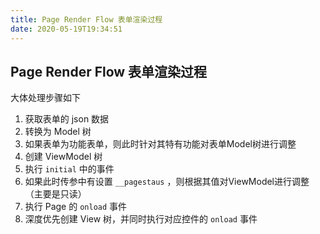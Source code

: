 ```yaml
---
title: Page Render Flow 表单渲染过程
date: 2020-05-19T19:34:51
---
```


## Page Render Flow 表单渲染过程

大体处理步骤如下

1. 获取表单的 json 数据
2. 转换为 Model 树
3. 如果表单为功能表单，则此时针对其特有功能对表单Model树进行调整
4. 创建 ViewModel 树
5. 执行 `initial` 中的事件
6. 如果此时传参中有设置 `__pagestaus` ，则根据其值对ViewModel进行调整（主要是只读）
7. 执行 Page 的 `onload` 事件
8. 深度优先创建 View 树，并同时执行对应控件的 `onload` 事件